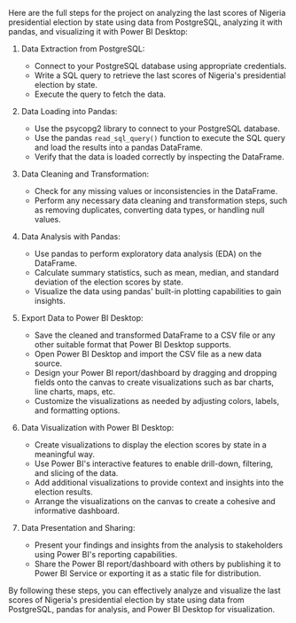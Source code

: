 
Here are the full steps for the project on analyzing the last scores of Nigeria presidential election by state using data from PostgreSQL, analyzing it with pandas, and visualizing it with Power BI Desktop:

1. Data Extraction from PostgreSQL:
   - Connect to your PostgreSQL database using appropriate credentials.
   - Write a SQL query to retrieve the last scores of Nigeria's presidential election by state.
   - Execute the query to fetch the data.

2. Data Loading into Pandas:
   - Use the psycopg2 library to connect to your PostgreSQL database.
   - Use the pandas `read_sql_query()` function to execute the SQL query and load the results into a pandas DataFrame.
   - Verify that the data is loaded correctly by inspecting the DataFrame.

3. Data Cleaning and Transformation:
   - Check for any missing values or inconsistencies in the DataFrame.
   - Perform any necessary data cleaning and transformation steps, such as removing duplicates, converting data types, or handling null values.

4. Data Analysis with Pandas:
   - Use pandas to perform exploratory data analysis (EDA) on the DataFrame.
   - Calculate summary statistics, such as mean, median, and standard deviation of the election scores by state.
   - Visualize the data using pandas' built-in plotting capabilities to gain insights.

5. Export Data to Power BI Desktop:
   - Save the cleaned and transformed DataFrame to a CSV file or any other suitable format that Power BI Desktop supports.
   - Open Power BI Desktop and import the CSV file as a new data source.
   - Design your Power BI report/dashboard by dragging and dropping fields onto the canvas to create visualizations such as bar charts, line charts, maps, etc.
   - Customize the visualizations as needed by adjusting colors, labels, and formatting options.

6. Data Visualization with Power BI Desktop:
   - Create visualizations to display the election scores by state in a meaningful way.
   - Use Power BI's interactive features to enable drill-down, filtering, and slicing of the data.
   - Add additional visualizations to provide context and insights into the election results.
   - Arrange the visualizations on the canvas to create a cohesive and informative dashboard.

7. Data Presentation and Sharing:
   - Present your findings and insights from the analysis to stakeholders using Power BI's reporting capabilities.
   - Share the Power BI report/dashboard with others by publishing it to Power BI Service or exporting it as a static file for distribution.

By following these steps, you can effectively analyze and visualize the last scores of Nigeria's presidential election by state using data from PostgreSQL, pandas for analysis, and Power BI Desktop for visualization.
